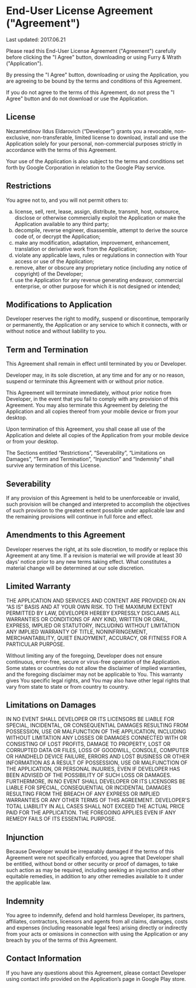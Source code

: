 # End-User License Agreement ("Agreement")

Last updated: 2017.06.21

Please read this End-User License Agreement ("Agreement") carefully before clicking the "I Agree" button, downloading or using Furry & Wrath ("Application").

By pressing the "I Agree" button, downloading or using the Application, you are agreeing to be bound by the terms and conditions of this Agreement.

If you do not agree to the terms of this Agreement, do not press the "I Agree" button and do not download or use the Application.

## License

Nezametdinov Ildus Eldarovich (“Developer”) grants you a revocable, non-exclusive, non-transferable, limited license to download, install and use the Application solely for your personal, non-commercial purposes strictly in accordance with the terms of this Agreement.

Your use of the Application is also subject to the terms and conditions set forth by Google Corporation in relation to the Google Play service.

## Restrictions

You agree not to, and you will not permit others to:
<ol type="a">
<li>license, sell, rent, lease, assign, distribute, transmit, host, outsource, disclose or otherwise commercially exploit the Application or make the Application available to any third party;</li>
<li>decompile, reverse engineer, disassemble, attempt to derive the source code of, or decrypt the Application;</li>
<li>make any modification, adaptation, improvement, enhancement, translation or derivative work from the Application;</li>
<li>violate any applicable laws, rules or regulations in connection with Your access or use of the Application;</li>
<li>remove, alter or obscure any proprietary notice (including any notice of copyright) of the Developer;</li>
<li>use the Application for any revenue generating endeavor, commercial enterprise, or other purpose for which it is not designed or intended;</li>
</ol>

## Modifications to Application

Developer reserves the right to modify, suspend or discontinue, temporarily or permanently, the Application or any service to which it connects, with or without notice and without liability to you.

## Term and Termination

This Agreement shall remain in effect until terminated by you or Developer.

Developer may, in its sole discretion, at any time and for any or no reason, suspend or terminate this Agreement with or without prior notice.

This Agreement will terminate immediately, without prior notice from Developer, in the event that you fail to comply with any provision of this Agreement. You may also terminate this Agreement by deleting the Application and all copies thereof from your mobile device or from your desktop.

Upon termination of this Agreement, you shall cease all use of the Application and delete all copies of the Application from your mobile device or from your desktop.

The Sections entitled “Restrictions”, “Severability”, “Limitations on Damages”, “Term and Termination”, “Injunction” and “Indemnity” shall survive any termination of this License.

## Severability

If any provision of this Agreement is held to be unenforceable or invalid, such provision will be changed and interpreted to accomplish the objectives of such provision to the greatest extent possible under applicable law and the remaining provisions will continue in full force and effect.

## Amendments to this Agreement

Developer reserves the right, at its sole discretion, to modify or replace this Agreement at any time. If a revision is material we will provide at least 30 days' notice prior to any new terms taking effect. What constitutes a material change will be determined at our sole discretion.

## Limited Warranty

THE APPLICATION AND SERVICES AND CONTENT ARE PROVIDED ON AN “AS IS” BASIS AND AT YOUR OWN RISK. TO THE MAXIMUM EXTENT PERMITTED BY LAW, DEVELOPER HEREBY EXPRESSLY DISCLAIMS ALL WARRANTIES OR CONDITIONS OF ANY KIND, WRITTEN OR ORAL, EXPRESS, IMPLIED OR STATUTORY, INCLUDING WITHOUT LIMITATION ANY IMPLIED WARRANTY OF TITLE, NONINFRINGEMENT, MERCHANTABILITY, QUIET ENJOYMENT, ACCURACY, OR FITNESS FOR A PARTICULAR PURPOSE.

Without limiting any of the foregoing, Developer does not ensure continuous, error-free, secure or virus-free operation of the Application. Some states or countries do not allow the disclaimer of implied warranties, and the foregoing disclaimer may not be applicable to You. This warranty gives You specific legal rights, and You may also have other legal rights that vary from state to state or from country to country.

## Limitations on Damages

IN NO EVENT SHALL DEVELOPER OR ITS LICENSORS BE LIABLE FOR SPECIAL, INCIDENTAL, OR CONSEQUENTIAL DAMAGES RESULTING FROM POSSESSION, USE OR MALFUNCTION OF THE APPLICATION, INCLUDING WITHOUT LIMITATION ANY LOSSES OR DAMAGES CONNECTED WITH OR CONSISTING OF LOST PROFITS, DAMAGE TO PROPERTY, LOST OR CORRUPTED DATA OR FILES, LOSS OF GOODWILL, CONSOLE, COMPUTER OR HANDHELD DEVICE FAILURE, ERRORS AND LOST BUSINESS OR OTHER INFORMATION AS A RESULT OF POSSESSION, USE OR MALFUNCTION OF THE APPLICATION, OR PERSONAL INJURIES, EVEN IF DEVELOPER HAS BEEN ADVISED OF THE POSSIBILITY OF SUCH LOSS OR DAMAGES. FURTHERMORE, IN NO EVENT SHALL DEVELOPER OR ITS LICENSORS BE LIABLE FOR SPECIAL, CONSEQUENTIAL OR INCIDENTAL DAMAGES RESULTING FROM THE BREACH OF ANY EXPRESS OR IMPLIED WARRANTIES OR ANY OTHER TERMS OF THIS AGREEMENT. DEVELOPER'S TOTAL LIABILITY IN ALL CASES SHALL NOT EXCEED THE ACTUAL PRICE PAID FOR THE APPLICATION. THE FOREGOING APPLIES EVEN IF ANY REMEDY FAILS OF ITS ESSENTIAL PURPOSE.

## Injunction

Because Developer would be irreparably damaged if the terms of this Agreement were not specifically enforced, you agree that Developer shall be entitled, without bond or other security or proof of damages, to take such action as may be required, including seeking an injunction and other equitable remedies, in addition to any other remedies available to it under the applicable law.

## Indemnity

You agree to indemnify, defend and hold harmless Developer, its partners, affiliates, contractors, licensors and agents from all claims, damages, costs and expenses (including reasonable legal fees) arising directly or indirectly from your acts or omissions in connection with using the Application or any breach by you of the terms of this Agreement.

## Contact Information

If you have any questions about this Agreement, please contact Developer using contact info provided on the Application’s page in Google Play store.
